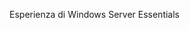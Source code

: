 <Token xmlns:xlink="http://www.w3.org/1999/xlink">Esperienza di Windows Server Essentials</Token>

<!--HONumber=Mar16_HO1-->


